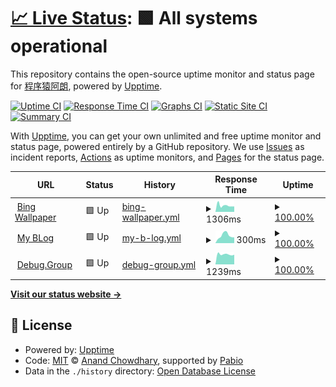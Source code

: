 # [📈 Live Status](https://niumoo.github.io/upptime): <!--live status--> **🟩 All systems operational**

This repository contains the open-source uptime monitor and status page for [程序猿阿朗](https://www.wdbyte.com/), powered by [Upptime](https://github.com/upptime/upptime).

[![Uptime CI](https://github.com/niumoo/upptime/workflows/Uptime%20CI/badge.svg)](https://github.com/niumoo/upptime/actions?query=workflow%3A%22Uptime+CI%22)
[![Response Time CI](https://github.com/niumoo/upptime/workflows/Response%20Time%20CI/badge.svg)](https://github.com/niumoo/upptime/actions?query=workflow%3A%22Response+Time+CI%22)
[![Graphs CI](https://github.com/niumoo/upptime/workflows/Graphs%20CI/badge.svg)](https://github.com/niumoo/upptime/actions?query=workflow%3A%22Graphs+CI%22)
[![Static Site CI](https://github.com/niumoo/upptime/workflows/Static%20Site%20CI/badge.svg)](https://github.com/niumoo/upptime/actions?query=workflow%3A%22Static+Site+CI%22)
[![Summary CI](https://github.com/niumoo/upptime/workflows/Summary%20CI/badge.svg)](https://github.com/niumoo/upptime/actions?query=workflow%3A%22Summary+CI%22)

With [Upptime](https://upptime.js.org), you can get your own unlimited and free uptime monitor and status page, powered entirely by a GitHub repository. We use [Issues](https://github.com/niumoo/upptime/issues) as incident reports, [Actions](https://github.com/niumoo/upptime/actions) as uptime monitors, and [Pages](https://niumoo.github.io/upptime) for the status page.

<!--start: status pages-->
<!-- This summary is generated by Upptime (https://github.com/upptime/upptime) -->
<!-- Do not edit this manually, your changes will be overwritten -->
<!-- prettier-ignore -->
| URL | Status | History | Response Time | Uptime |
| --- | ------ | ------- | ------------- | ------ |
| <img alt="" src="https://icons.duckduckgo.com/ip3/bing.wdbyte.com.ico" height="13"> [Bing Wallpaper](https://bing.wdbyte.com) | 🟩 Up | [bing-wallpaper.yml](https://github.com/niumoo/upptime/commits/HEAD/history/bing-wallpaper.yml) | <details><summary><img alt="Response time graph" src="./graphs/bing-wallpaper/response-time-week.png" height="20"> 1306ms</summary><br><a href="https://niumoo.github.io/upptime/history/bing-wallpaper"><img alt="Response time 1670" src="https://img.shields.io/endpoint?url=https%3A%2F%2Fraw.githubusercontent.com%2Fniumoo%2Fupptime%2FHEAD%2Fapi%2Fbing-wallpaper%2Fresponse-time.json"></a><br><a href="https://niumoo.github.io/upptime/history/bing-wallpaper"><img alt="24-hour response time 1234" src="https://img.shields.io/endpoint?url=https%3A%2F%2Fraw.githubusercontent.com%2Fniumoo%2Fupptime%2FHEAD%2Fapi%2Fbing-wallpaper%2Fresponse-time-day.json"></a><br><a href="https://niumoo.github.io/upptime/history/bing-wallpaper"><img alt="7-day response time 1306" src="https://img.shields.io/endpoint?url=https%3A%2F%2Fraw.githubusercontent.com%2Fniumoo%2Fupptime%2FHEAD%2Fapi%2Fbing-wallpaper%2Fresponse-time-week.json"></a><br><a href="https://niumoo.github.io/upptime/history/bing-wallpaper"><img alt="30-day response time 1696" src="https://img.shields.io/endpoint?url=https%3A%2F%2Fraw.githubusercontent.com%2Fniumoo%2Fupptime%2FHEAD%2Fapi%2Fbing-wallpaper%2Fresponse-time-month.json"></a><br><a href="https://niumoo.github.io/upptime/history/bing-wallpaper"><img alt="1-year response time 1670" src="https://img.shields.io/endpoint?url=https%3A%2F%2Fraw.githubusercontent.com%2Fniumoo%2Fupptime%2FHEAD%2Fapi%2Fbing-wallpaper%2Fresponse-time-year.json"></a></details> | <details><summary><a href="https://niumoo.github.io/upptime/history/bing-wallpaper">100.00%</a></summary><a href="https://niumoo.github.io/upptime/history/bing-wallpaper"><img alt="All-time uptime 100.00%" src="https://img.shields.io/endpoint?url=https%3A%2F%2Fraw.githubusercontent.com%2Fniumoo%2Fupptime%2FHEAD%2Fapi%2Fbing-wallpaper%2Fuptime.json"></a><br><a href="https://niumoo.github.io/upptime/history/bing-wallpaper"><img alt="24-hour uptime 100.00%" src="https://img.shields.io/endpoint?url=https%3A%2F%2Fraw.githubusercontent.com%2Fniumoo%2Fupptime%2FHEAD%2Fapi%2Fbing-wallpaper%2Fuptime-day.json"></a><br><a href="https://niumoo.github.io/upptime/history/bing-wallpaper"><img alt="7-day uptime 100.00%" src="https://img.shields.io/endpoint?url=https%3A%2F%2Fraw.githubusercontent.com%2Fniumoo%2Fupptime%2FHEAD%2Fapi%2Fbing-wallpaper%2Fuptime-week.json"></a><br><a href="https://niumoo.github.io/upptime/history/bing-wallpaper"><img alt="30-day uptime 100.00%" src="https://img.shields.io/endpoint?url=https%3A%2F%2Fraw.githubusercontent.com%2Fniumoo%2Fupptime%2FHEAD%2Fapi%2Fbing-wallpaper%2Fuptime-month.json"></a><br><a href="https://niumoo.github.io/upptime/history/bing-wallpaper"><img alt="1-year uptime 100.00%" src="https://img.shields.io/endpoint?url=https%3A%2F%2Fraw.githubusercontent.com%2Fniumoo%2Fupptime%2FHEAD%2Fapi%2Fbing-wallpaper%2Fuptime-year.json"></a></details>
| <img alt="" src="https://icons.duckduckgo.com/ip3/www.wdbyte.com.ico" height="13"> [My BLog](https://www.wdbyte.com) | 🟩 Up | [my-b-log.yml](https://github.com/niumoo/upptime/commits/HEAD/history/my-b-log.yml) | <details><summary><img alt="Response time graph" src="./graphs/my-b-log/response-time-week.png" height="20"> 300ms</summary><br><a href="https://niumoo.github.io/upptime/history/my-b-log"><img alt="Response time 242" src="https://img.shields.io/endpoint?url=https%3A%2F%2Fraw.githubusercontent.com%2Fniumoo%2Fupptime%2FHEAD%2Fapi%2Fmy-b-log%2Fresponse-time.json"></a><br><a href="https://niumoo.github.io/upptime/history/my-b-log"><img alt="24-hour response time 205" src="https://img.shields.io/endpoint?url=https%3A%2F%2Fraw.githubusercontent.com%2Fniumoo%2Fupptime%2FHEAD%2Fapi%2Fmy-b-log%2Fresponse-time-day.json"></a><br><a href="https://niumoo.github.io/upptime/history/my-b-log"><img alt="7-day response time 300" src="https://img.shields.io/endpoint?url=https%3A%2F%2Fraw.githubusercontent.com%2Fniumoo%2Fupptime%2FHEAD%2Fapi%2Fmy-b-log%2Fresponse-time-week.json"></a><br><a href="https://niumoo.github.io/upptime/history/my-b-log"><img alt="30-day response time 258" src="https://img.shields.io/endpoint?url=https%3A%2F%2Fraw.githubusercontent.com%2Fniumoo%2Fupptime%2FHEAD%2Fapi%2Fmy-b-log%2Fresponse-time-month.json"></a><br><a href="https://niumoo.github.io/upptime/history/my-b-log"><img alt="1-year response time 242" src="https://img.shields.io/endpoint?url=https%3A%2F%2Fraw.githubusercontent.com%2Fniumoo%2Fupptime%2FHEAD%2Fapi%2Fmy-b-log%2Fresponse-time-year.json"></a></details> | <details><summary><a href="https://niumoo.github.io/upptime/history/my-b-log">100.00%</a></summary><a href="https://niumoo.github.io/upptime/history/my-b-log"><img alt="All-time uptime 100.00%" src="https://img.shields.io/endpoint?url=https%3A%2F%2Fraw.githubusercontent.com%2Fniumoo%2Fupptime%2FHEAD%2Fapi%2Fmy-b-log%2Fuptime.json"></a><br><a href="https://niumoo.github.io/upptime/history/my-b-log"><img alt="24-hour uptime 100.00%" src="https://img.shields.io/endpoint?url=https%3A%2F%2Fraw.githubusercontent.com%2Fniumoo%2Fupptime%2FHEAD%2Fapi%2Fmy-b-log%2Fuptime-day.json"></a><br><a href="https://niumoo.github.io/upptime/history/my-b-log"><img alt="7-day uptime 100.00%" src="https://img.shields.io/endpoint?url=https%3A%2F%2Fraw.githubusercontent.com%2Fniumoo%2Fupptime%2FHEAD%2Fapi%2Fmy-b-log%2Fuptime-week.json"></a><br><a href="https://niumoo.github.io/upptime/history/my-b-log"><img alt="30-day uptime 100.00%" src="https://img.shields.io/endpoint?url=https%3A%2F%2Fraw.githubusercontent.com%2Fniumoo%2Fupptime%2FHEAD%2Fapi%2Fmy-b-log%2Fuptime-month.json"></a><br><a href="https://niumoo.github.io/upptime/history/my-b-log"><img alt="1-year uptime 100.00%" src="https://img.shields.io/endpoint?url=https%3A%2F%2Fraw.githubusercontent.com%2Fniumoo%2Fupptime%2FHEAD%2Fapi%2Fmy-b-log%2Fuptime-year.json"></a></details>
| <img alt="" src="https://icons.duckduckgo.com/ip3/debug.group.ico" height="13"> [Debug.Group](https://debug.group) | 🟩 Up | [debug-group.yml](https://github.com/niumoo/upptime/commits/HEAD/history/debug-group.yml) | <details><summary><img alt="Response time graph" src="./graphs/debug-group/response-time-week.png" height="20"> 1239ms</summary><br><a href="https://niumoo.github.io/upptime/history/debug-group"><img alt="Response time 1352" src="https://img.shields.io/endpoint?url=https%3A%2F%2Fraw.githubusercontent.com%2Fniumoo%2Fupptime%2FHEAD%2Fapi%2Fdebug-group%2Fresponse-time.json"></a><br><a href="https://niumoo.github.io/upptime/history/debug-group"><img alt="24-hour response time 1312" src="https://img.shields.io/endpoint?url=https%3A%2F%2Fraw.githubusercontent.com%2Fniumoo%2Fupptime%2FHEAD%2Fapi%2Fdebug-group%2Fresponse-time-day.json"></a><br><a href="https://niumoo.github.io/upptime/history/debug-group"><img alt="7-day response time 1239" src="https://img.shields.io/endpoint?url=https%3A%2F%2Fraw.githubusercontent.com%2Fniumoo%2Fupptime%2FHEAD%2Fapi%2Fdebug-group%2Fresponse-time-week.json"></a><br><a href="https://niumoo.github.io/upptime/history/debug-group"><img alt="30-day response time 1328" src="https://img.shields.io/endpoint?url=https%3A%2F%2Fraw.githubusercontent.com%2Fniumoo%2Fupptime%2FHEAD%2Fapi%2Fdebug-group%2Fresponse-time-month.json"></a><br><a href="https://niumoo.github.io/upptime/history/debug-group"><img alt="1-year response time 1352" src="https://img.shields.io/endpoint?url=https%3A%2F%2Fraw.githubusercontent.com%2Fniumoo%2Fupptime%2FHEAD%2Fapi%2Fdebug-group%2Fresponse-time-year.json"></a></details> | <details><summary><a href="https://niumoo.github.io/upptime/history/debug-group">100.00%</a></summary><a href="https://niumoo.github.io/upptime/history/debug-group"><img alt="All-time uptime 99.92%" src="https://img.shields.io/endpoint?url=https%3A%2F%2Fraw.githubusercontent.com%2Fniumoo%2Fupptime%2FHEAD%2Fapi%2Fdebug-group%2Fuptime.json"></a><br><a href="https://niumoo.github.io/upptime/history/debug-group"><img alt="24-hour uptime 100.00%" src="https://img.shields.io/endpoint?url=https%3A%2F%2Fraw.githubusercontent.com%2Fniumoo%2Fupptime%2FHEAD%2Fapi%2Fdebug-group%2Fuptime-day.json"></a><br><a href="https://niumoo.github.io/upptime/history/debug-group"><img alt="7-day uptime 100.00%" src="https://img.shields.io/endpoint?url=https%3A%2F%2Fraw.githubusercontent.com%2Fniumoo%2Fupptime%2FHEAD%2Fapi%2Fdebug-group%2Fuptime-week.json"></a><br><a href="https://niumoo.github.io/upptime/history/debug-group"><img alt="30-day uptime 99.86%" src="https://img.shields.io/endpoint?url=https%3A%2F%2Fraw.githubusercontent.com%2Fniumoo%2Fupptime%2FHEAD%2Fapi%2Fdebug-group%2Fuptime-month.json"></a><br><a href="https://niumoo.github.io/upptime/history/debug-group"><img alt="1-year uptime 99.92%" src="https://img.shields.io/endpoint?url=https%3A%2F%2Fraw.githubusercontent.com%2Fniumoo%2Fupptime%2FHEAD%2Fapi%2Fdebug-group%2Fuptime-year.json"></a></details>

<!--end: status pages-->

[**Visit our status website →**](https://niumoo.github.io/upptime)

## 📄 License

- Powered by: [Upptime](https://github.com/upptime/upptime)
- Code: [MIT](./LICENSE) © [Anand Chowdhary](https://anandchowdhary.com), supported by [Pabio](https://pabio.com)
- Data in the `./history` directory: [Open Database License](https://opendatacommons.org/licenses/odbl/1-0/)
